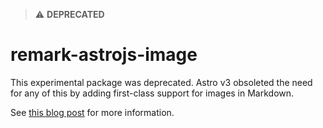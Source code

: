 > ⚠️ **DEPRECATED**

# remark-astrojs-image

This experimental package was deprecated. Astro v3 obsoleted the need for any of this by adding first-class support for images in Markdown.

See [this blog post](https://astro.build/blog/images/#automatic-markdown--mdx-support) for more information.

